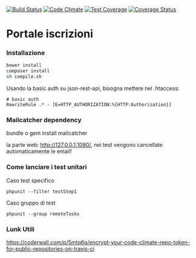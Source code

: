 [![Build Status](https://travis-ci.org/BitPrepared/dreamland-portal.svg?branch=master)](https://travis-ci.org/BitPrepared/dreamland-portal) [![Code Climate](https://codeclimate.com/github/BitPrepared/dreamland-portal/badges/gpa.svg)](https://codeclimate.com/github/BitPrepared/dreamland-portal) [![Test Coverage](https://codeclimate.com/github/BitPrepared/dreamland-portal/badges/coverage.svg)](https://codeclimate.com/github/BitPrepared/dreamland-portal) [![Coverage Status](https://coveralls.io/repos/BitPrepared/dreamland-portal/badge.png)](https://coveralls.io/r/BitPrepared/dreamland-portal)


Portale iscrizioni
================

### Installazione

```bash 
bower install
composer install
sh compile.sh
```

Usando la basic auth su json-rest-api, bisogna mettere nel .htaccess:

```
# basic auth
RewriteRule .* - [E=HTTP_AUTHORIZATION:%{HTTP:Authorization}]
```

### Mailcatcher dependency
bundle
o
gem install mailcatcher

la parte web: http://127.0.0.1:1080/, nei test vengono cancellate automaticamente le email!


### Come lanciare i test unitari

Caso test specifico
```
phpunit --filter testStep1
```

Caso gruppo di test
```
phpunit --group remoteTasks
```

### Lunk Utili

https://coderwall.com/p/5mtq6q/encrypt-your-code-climate-repo-token-for-public-repositories-on-travis-ci
